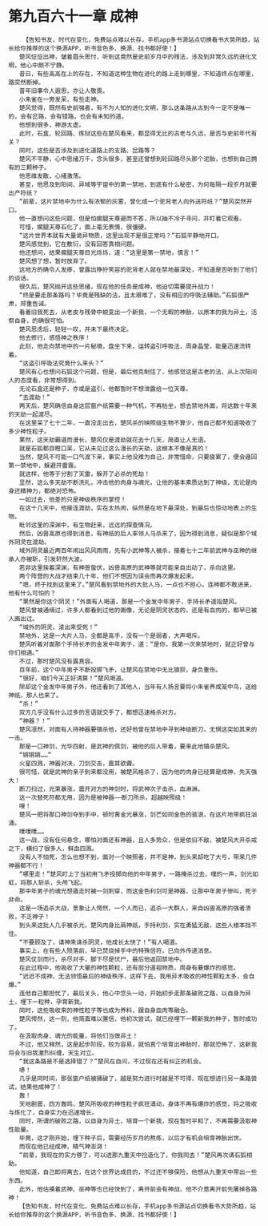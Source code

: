 # 第九百六十一章 成神
        【告知书友，时代在变化，免费站点难以长存，手机app多书源站点切换看书大势所趋，站长给你推荐的这个换源APP，听书音色多、换源、找书都好使！】
       楚风怔怔出神，皱着眉头思忖，听到这竟然是史前岁月中的残法，涉及到非常久远的进化文明，他心中颇不宁静。
       昔日，有些高高在上的存在，不知道这种生物在进化的路上走到哪里，不知道终点在哪里，路突然断掉。
       昔年旧事令人遐思，亦让人敬畏。
       小朱雀在一旁发呆，有些走神。
       楚风觉得，既然有史前强者，有不为人知的进化文明，那么这条路从古到今一定不是唯一的，会有岔路，会有错路，也会有未知的道。
       他想到很多，神游太虚。
       此时，石盒、轮回路、炼狱这些在楚风看来，都显得无比的古老与久远，是否与史前年代有关？
       同时，这些是否涉及到进化道路上的支路、岔路等？
       楚风不平静，心中思绪万千，念头很多，甚至还曾想到轮回路尽头那个泥胎，也想到自己拥有的三颗种子。
       他思维发散，心绪激荡。
       甚至，他思及到阳间、异域等宇宙中的第一禁地，到底有什么秘密，为何每隔一段岁月就要出产符纸？
       “前辈，这片禁地中为什么有浓郁的灰雾，曾化成一个驼背老人向外送符纸？”楚风突然开口。
       他一直想问这些问题，但是怕瘸腿天尊避而不答，所以抽不冷子寻问，并盯着它观看。
       可惜，瘸腿天尊石化了，面上毫无表情，很僵硬。
       “这片世界本就有大量诡异物质，这里出现不是很正常吗？”石狐平静地开口。
       楚风感觉到，它在敷衍，没有回答真相问题。
       他还想问，结果瘸腿天尊目光烁烁，道：“这里是第一禁地，慎言！”
       楚风想了想，暂时放弃了。
       这地方的确令人发瘆，曾露出狰狞笑容的驼背老人就在禁地最深处，不知道是否听到了他们的谈话。
       很久后，楚风抛开这些思绪，现在他的任务是成神，他迫切需要提升战力！
       “终是要走那条路吗？毕竟是残缺的法，且太艰难了，没有相应的呼吸法辅助。”石狐很严肃，郑重告诫。
       看着旧我死去，从老皮与残骨中蜕变出一个新我，一个无暇的神胎，以原本的我为异土，活祭自身，的确很可怕。
       楚风思虑后，轻轻一叹，并未下最终决定。
       他去修行，感悟神之秩序！
       此刻，他走向禁地中的一片秘境，盘坐下来，运转盗引呼吸法，周身晶莹，能量迅速流转着。
       “这盗引呼吸法究竟什么来头？”
       楚风有心也想问石狐这个问题，但是，最后他克制住了，他感觉这是古老的法，从上次阳间人的态度看，非常想得到。
       无论石盒还是种子，亦或是盗引，他都暂时不想泄露给一位天尊。
       “去渡劫！”
       两天后，楚风确信自身这层窗户纸需要一种气机，不再枯坐，想去禁地外面，将这数十年来的天劫一起渡尽。
       在这里呆了七十二年，一直没走出去，楚风杀的映照级生物不算少，他自己都不知道吸收了多少神性粒子。
       果然，这天劫霸道而漫长，楚风仅是渡劫就花去十几天，简直让人无语。
       就是石狐都目瞪口呆，它从未见过这么漫长的天劫，这根本不像是真的！
       当然，楚风不可能一口气渡下来，事实上他没难为自己，非常惜命，只要疲累了，便会遁回第一禁地中，躲避开雷霆。
       就这样，他等于分割了天雷，躲开了必杀的死劫！
       显然，这么多天劫不断洗礼，冲击他的肉身与魂光，让他的基本素质达到了神级，无论是肉身还精神力，都绝对恐怖。
       一如过去，他差的只是神级秩序的掌控！
       在这十几天中，他接连渡劫，实在太热闹，纵然是在地下最深处，到最后也惊动地表上的生物。
       毗邻这里的深渊中，有生物赶来，远远的探查情况。
       然后，凶兽高原也得到消息，有神祇的后人率领人马杀来了，因为得到消息，疑似是那个域外阴灵在渡劫。
       域外阴灵最近两百年闹出风风雨雨，先有小武神等人被杀，接着七十二年前武神与巫神的继承人亦被斩，引发轩然大波。
       若非这里挨着深渊，有神兽蛰伏，凶兽高原的武神等就可能亲自出动了，杀向这里。
       两个阵营的大战才结束几十年，他们不想因为误会而再次爆发起来。
       “嗯，终于找到这里来了。”楚风看到禁地外的大批人马，一点也不担心，连神都不敢进来，他有什么可怕的？
       “果然是你这个阴灵！”外面有人喝道，那是一个金发中年男子，手持长矛遥指楚风。
       楚风曾被通缉过，许多人都看到过他的画像，无论是阴灵状态的，还是有血肉的，都早已被人画出过。
       “域外的阴灵，滚出来受死！”
       禁地外，这是一大片人马，全都是高手，没有一个是弱者，大声喝斥。
       楚风听着对面那个手持长矛的金发中年男子，道：“是你，我第一次来禁地时，就正好曾与你们相遇。”
       不过，那时楚风没有露真容。
       百年前，这个中年男子不断投掷飞矛，让楚风在禁地中无比狼狈，身负重伤。
       “很好，咱们今天正好清算！”楚风喝道。
       除却这个金发中年男子外，他还看到了其他人，当年有人扬言要将小朱雀养成笼中鸟，送给神祇，那人也来了。
       “杀！”
       双方几乎没有什么过多的言语就交手了，都想迅速格杀对方。
       “神器？！”
       楚风凛然，对面有人持神器要镇杀他，还好他曾在禁地中寻到神级断刀，无惧这突如其来的一击。
       那是一口神剑，光华四射，是武神的佩剑，被他的后人带着，要来此地镇杀楚风。
       “锵锵锵……”
       火星四溅，神器对决，刀剑交击，震耳欲聋。
       很可惜，就是武神的亲子到来都没用，被楚风格杀了，因为他的肉身已经算是成神，先天强大！
       断刀扫过，光束暴涨，震开对方的神剑时，将武神次子击杀，血淋淋。
       这一次替死符都无用，因为是被神器——断刀所杀，超越映照级！
       嗖！
       楚风一把将那口神剑夺到手中，顿时黄金光暴涨，剑芒如同金色的骇浪，在这片地带疯狂汹涌。
       噗噗噗……
       这一战，没有任何悬念，哪怕对面还有神器，且人多势众，但是依旧不敌，被楚风大开杀戒之下，横扫了很多人，鲜血四溅。
       没有人不怕死，怎么也想不到，面对一个映照者，并不是神，到头来却吃了大亏，带来几件神器都不行！
       “哪里走！”楚风盯上了当初用飞矛投掷向他的中年男子，一路掩杀过去，噗的一声，剑光如虹，将那人斩杀，头颅飞起。
       那中年男子的魂光想遁走时被一剑刺穿，而这金色利剑可是神器，让那中年男子惨叫，死于非命。
       这是一场追杀大战，景象让人愕然，一个人而已，追杀一大群人，来自凶兽高原的强者溃败，不乏神子！
       到头来这批人几乎被杀光，楚风肉身比肩神祇，手持利剑，实在勇猛无敌，这些人根本挡不住。
       “不要顾及了，请神来诛杀阴灵，他成长太快了！”有人喝道。
       事实上，在有些人殒落前，早已焚烧掉手中的特殊信符，已向外传递消息。
       楚风仗剑而行，杀尽对手，脚下尽是伏尸，最后他返回禁地中。
       在此过程中，他吸收了大量的神性颗粒，还有部分道祖物质，周身有要爆炸的感觉。
       “迟迟不成神，无法领悟最后的神级秩序，这样下去，我用异术吸收的神性颗粒太多，会自爆。”
       连他自己都担忧了，最后关头，他心中念头一动，开始初步走那条破败之路，以自身为异土，埋下一粒种，孕育新我。
       同时，这些吸收来的神性粒子等也成为养料，跟自身血肉等融合。
       楚风愕然，这一刻，他简直难以置信，他初次尝试，就已经埋下一颗新我的种子，暂时成功了。
       在汲取肉身、魂光的能量，将他们当做异土！
       不过，他又释然，这是起步阶段，较为容易，就怕真个培育出神胎时，那就恐怖了，这新我将会与旧我激烈纠缠，天生对立。
       “我这条路是不是选择错了？”楚风在自问，不过现在还有纠正的机会。
       哧！
       几乎是同时间，那张窗户纸被捅破了，越是努力进行时越是不可得，现在想进行另一条路尝试，结果他成神了！
       轰！
       天地剧震，四方轰鸣，楚风所吸收的神性粒子疯狂涌动，身体不再有爆炸的感觉，将之吸收与炼化了，自身实力在迅速增长。
       同时，所谓的破败之路，以自身为异土，培育一个新我，现在暂时平和了，不再需要汲取神性能量。
       毕竟，这才刚开始，埋下种子后，需要经历岁月的熬炼，以后才有机会培育神胎出世。
       而现在他已经成神，精气神澎湃！
       “前辈，我现在的实力够了，可以进那九重天中捡造化了，你我同去！”楚风再次请石狐相助。
       他知道，自己即将离去，在这个世界达成目的，不过还不够保险，他想从九重天中带出一些东西。
       此外，他估摸着武神、巫神等也已经快到了，离开前会有神战，他不介意离开前先屠掉各路神！
       【告知书友，时代在变化，免费站点难以长存，手机app多书源站点切换看书大势所趋，站长给你推荐的这个换源APP，听书音色多、换源、找书都好使！】